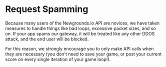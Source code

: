 # Request Spamming

Because many users of the Newgrounds.io API are novices, we have taken measures to handle things like bad loops, excessive packet sizes, and so on. If your app spams our gateway, it will be treated like any other DDOS attack, and the end user will be blocked.

For this reason, we strongly encourage you to only make API calls when they are necessary (you don't need to save your game, or post your current score on every single iteration of your game loop!).

